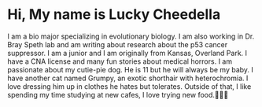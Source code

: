 
<h1>Hi, My name is Lucky Cheedella</h1>
<p> I am a bio major specializing in evolutionary biology. I am also working in Dr. Bray Speth lab and am writing about research about the p53 cancer suppressor. I am a junior and I am originally from Kansas, Overland Park. I have a CNA license and many fun stories about medical horrors. I am passionate about my cutie-pie dog. He is 11 but he will always be my baby. I have another cat named Grumpy, an exotic shorthair with heterochromia. I love dressing him up in clothes he hates but tolerates. Outside of that, I like spending my time studying at new cafes, I love trying new food.🩷✨💮</p>
